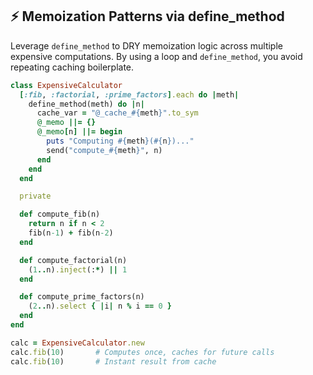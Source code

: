 ## ⚡ Memoization Patterns via define_method

Leverage `define_method` to DRY memoization logic across multiple expensive computations. By using a loop and `define_method`, you avoid repeating caching boilerplate.

```ruby
class ExpensiveCalculator
  [:fib, :factorial, :prime_factors].each do |meth|
    define_method(meth) do |n|
      cache_var = "@_cache_#{meth}".to_sym
      @_memo ||= {}
      @_memo[n] ||= begin
        puts "Computing #{meth}(#{n})..."
        send("compute_#{meth}", n)
      end
    end
  end

  private

  def compute_fib(n)
    return n if n < 2
    fib(n-1) + fib(n-2)
  end

  def compute_factorial(n)
    (1..n).inject(:*) || 1
  end

  def compute_prime_factors(n)
    (2..n).select { |i| n % i == 0 }
  end
end

calc = ExpensiveCalculator.new
calc.fib(10)       # Computes once, caches for future calls
calc.fib(10)       # Instant result from cache
```